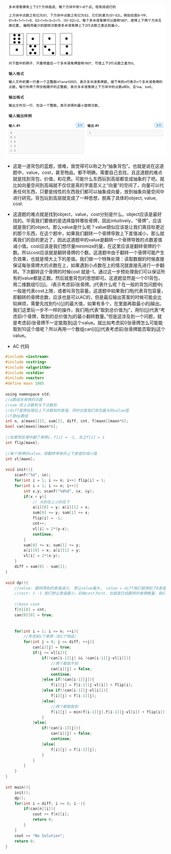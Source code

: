 ![屏幕快照 2019-08-08 下午4.50.36.png](resources/7FA87ECB9FFDDBA77767FC5C947D0ED5.png)

* 这是一道背包的蓝题，很难，我觉得可以称之为“抽象背包”。也就是说在这道题中，value，cost，甚至物品，都不明确，需要自己去找，且这道题的难点就是找到背包，价值，和花费。可能什么东西玩到高层都变成抽象的了吧。就比如向量空间到高端就不仅仅是真的字面意义上“向量”的空间了，向量可以代表任何东西，只要是线性的东西我们都可以抽象成向量，放到抽象向量空间中进行研究。背包玩到高层就变成了一种思想，脱离了具体的object, value, cost.

* 这道题的难点就是找到object，value，cost分别是什么。object应该是最好找的。毕竟我们要做的是选择旋转哪些骨牌，因此intuitively，“骨牌”，应该就是我们的object。那么value是什么呢？value貌似应该是让我们离目标更近的那个东西，在这个题中，如果我们翻转一个骨牌导致上下差值减小，那么就离我们的目的更近了，因此这道题中的value是翻转一个骨牌导致的点数差值减小值。cost应该是我们想尽量minimize的量，在这里应该是翻转骨牌的个数。所以cost应该就是翻转骨牌的个数。这道题中由于翻转一个骨牌可能产生负效果，也就是增大上下的差值。我们做一个特殊处理：读取数据的时候直接保证每张骨牌大的点数在上，如果遇到小点数在上的情况就直接先进行一步翻转。下次翻转这个骨牌的时候cost 就是-1。通过这一步预处理我们可以保证所有的value都是正数。然后就套背包的思想即可。这道题显然是一个01背包，用二维数组f[i][j]。 i表示考虑前i张骨牌。j代表什么呢？在一般的背包问题中j一般是代表cost上限，或者叫背包容量。这道题中如果我们用j代表背包容量，即翻转的骨牌总数，应该也是可以AC的，但是最后输出答案的时候可能会比较麻烦，需要先找到f[n][j]的最大值，如果有多个，在里面再取最小的j输出。我们这里玩一步不一样的操作，我们用j代表“取到总价值为j”，用f[i][j]代表“考虑前i个骨牌，取到的总价值为j的最小翻转数量。”但是这涉及到一个问题，就是考虑前i张骨牌不一定能取到j这个value。就比如考虑前0张骨牌怎么可能能取到10这个值呢？所以再用一个数组can[i][j]代表考虑前i张骨牌能否取到j这个value。

* AC 代码

```c
#include <iostream>
#include <cstring>
#include <algorithm>
#include <cstdio>
#include <vector>
#define maxn 1005

using namespace std;
//a数组存骨牌的点数
//sum 存上点数和与下点数和
//diff是预处理后上下点数和的差值，同时也是我们背包最大的value值
//f是dp数组
int n, a[maxn][2], sum[2], diff, cnt, f[maxn][maxn*6];
bool can[maxn][maxn*6];

//如果预处理中翻了骨牌i，f[i] = -1, 反之f[i] = 1
int flip[maxn]; 

//每个骨牌的value，即翻转带来的上下差值的减小值
int vl[maxn];

void init(){
	scanf("%d", &n);
	for(int i = 1; i <= n; i++) flip[i] = 1;
	for(int i = 1; i <= n; i++){
		int x,y; scanf("%d%d", &x, &y);
		if(x < y){
			// 大的在上小的在下
			a[i][0] = y; a[i][1] = x;
			sum[0] += y; sum[1] += x;
			flip[i] = -1;
			cnt++;
			vl[i] = 2*(y-x);
			continue;
		}
		sum[0] += x; sum[1] += y; 
		a[i][0] = x; a[i][1] = y;
		vl[i] = 2*(x-y);
	}
	diff = sum[0] - sum[1];
}

void dp(){
	//value: 翻转得到的差值减少, 想让value最大， value = diff我们就得到了0差值
	//cost: 1 -1 我们想让差值最小，初始cost为cnt，也就是已经翻转的骨牌数量，我们想让差值最小，最小为0，不可能再小，因为每个骨牌只能选一次
	
	//base case
	f[0][0] = cnt; 
	can[0][0] = true;
	
	
	for(int i = 1; i <= n; ++i){
		//考虑前i个骨牌（前i个物品）
		for(int j = 0; j <= diff; ++j){
			can[i][j] = true;
			if(j >= vl[i]){
				if(!can[i-1][j] && !can[i-1][j-vl[i]]){
					//两个都取不到
					can[i][j] = false;
					continue;
				}else if(!can[i-1][j]){
					f[i][j] = f[i-1][j-vl[i]] + flip[i];
				}else if(!can[i-1][j-vl[i]]){
					f[i][j] = f[i-1][j];
				}else{
					//两个都能取到
					f[i][j] = min(f[i-1][j],f[i-1][j-vl[i]] + flip[i]);
				}
			}else{
				if(!can[i-1][j]){
					can[i][j] = false;
					continue;
				}else{
					f[i][j] = f[i-1][j];
				}
			}
		}
	}
}

int main(){
	init();
	dp();
	for(int i = diff; i >= 0; i--){
		if(can[n][i]){
			cout << f[n][i];
			return 0;
		}
	}
	cout << "No Solution";
	return 0;
}
```